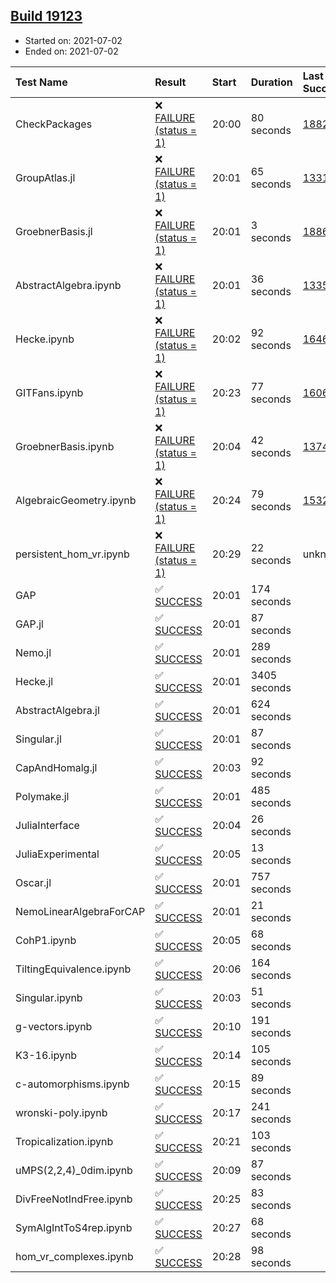 ## [Build 19123](https://oscarci.mathematik.uni-kl.de/job/oscar/19123/)

* Started on: 2021-07-02
* Ended on: 2021-07-02

| Test Name    | Result | Start | Duration | Last Success | First Failure |
|:-------------|:-------|:------|:---------|:-------------|:--------------|
| CheckPackages | ❌ [FAILURE (status = 1)](https://oscarci.mathematik.uni-kl.de/job/oscar/19123/artifact/logs/build-19123/CheckPackages.log) | 20:00 | 80 seconds | [18822](https://oscarci.mathematik.uni-kl.de/job/oscar/18822/) | [18823](https://oscarci.mathematik.uni-kl.de/job/oscar/18823/) |
| GroupAtlas.jl | ❌ [FAILURE (status = 1)](https://oscarci.mathematik.uni-kl.de/job/oscar/19123/artifact/logs/build-19123/GroupAtlas.jl.log) | 20:01 | 65 seconds | [13311](https://oscarci.mathematik.uni-kl.de/job/oscar/13311/) | [13312](https://oscarci.mathematik.uni-kl.de/job/oscar/13312/) |
| GroebnerBasis.jl | ❌ [FAILURE (status = 1)](https://oscarci.mathematik.uni-kl.de/job/oscar/19123/artifact/logs/build-19123/GroebnerBasis.jl.log) | 20:01 | 3 seconds | [18864](https://oscarci.mathematik.uni-kl.de/job/oscar/18864/) | [18865](https://oscarci.mathematik.uni-kl.de/job/oscar/18865/) |
| AbstractAlgebra.ipynb | ❌ [FAILURE (status = 1)](https://oscarci.mathematik.uni-kl.de/job/oscar/19123/artifact/logs/build-19123/AbstractAlgebra.ipynb.log) | 20:01 | 36 seconds | [13355](https://oscarci.mathematik.uni-kl.de/job/oscar/13355/) | [13356](https://oscarci.mathematik.uni-kl.de/job/oscar/13356/) |
| Hecke.ipynb | ❌ [FAILURE (status = 1)](https://oscarci.mathematik.uni-kl.de/job/oscar/19123/artifact/logs/build-19123/Hecke.ipynb.log) | 20:02 | 92 seconds | [16463](https://oscarci.mathematik.uni-kl.de/job/oscar/16463/) | [16464](https://oscarci.mathematik.uni-kl.de/job/oscar/16464/) |
| GITFans.ipynb | ❌ [FAILURE (status = 1)](https://oscarci.mathematik.uni-kl.de/job/oscar/19123/artifact/logs/build-19123/GITFans.ipynb.log) | 20:23 | 77 seconds | [16068](https://oscarci.mathematik.uni-kl.de/job/oscar/16068/) | [16069](https://oscarci.mathematik.uni-kl.de/job/oscar/16069/) |
| GroebnerBasis.ipynb | ❌ [FAILURE (status = 1)](https://oscarci.mathematik.uni-kl.de/job/oscar/19123/artifact/logs/build-19123/GroebnerBasis.ipynb.log) | 20:04 | 42 seconds | [13748](https://oscarci.mathematik.uni-kl.de/job/oscar/13748/) | [13749](https://oscarci.mathematik.uni-kl.de/job/oscar/13749/) |
| AlgebraicGeometry.ipynb | ❌ [FAILURE (status = 1)](https://oscarci.mathematik.uni-kl.de/job/oscar/19123/artifact/logs/build-19123/AlgebraicGeometry.ipynb.log) | 20:24 | 79 seconds | [15322](https://oscarci.mathematik.uni-kl.de/job/oscar/15322/) | [15323](https://oscarci.mathematik.uni-kl.de/job/oscar/15323/) |
| persistent_hom_vr.ipynb | ❌ [FAILURE (status = 1)](https://oscarci.mathematik.uni-kl.de/job/oscar/19123/artifact/logs/build-19123/persistent_hom_vr.ipynb.log) | 20:29 | 22 seconds | unknown | unknown |
| GAP | ✅ [SUCCESS](https://oscarci.mathematik.uni-kl.de/job/oscar/19123/artifact/logs/build-19123/GAP.log) | 20:01 | 174 seconds |  |  |
| GAP.jl | ✅ [SUCCESS](https://oscarci.mathematik.uni-kl.de/job/oscar/19123/artifact/logs/build-19123/GAP.jl.log) | 20:01 | 87 seconds |  |  |
| Nemo.jl | ✅ [SUCCESS](https://oscarci.mathematik.uni-kl.de/job/oscar/19123/artifact/logs/build-19123/Nemo.jl.log) | 20:01 | 289 seconds |  |  |
| Hecke.jl | ✅ [SUCCESS](https://oscarci.mathematik.uni-kl.de/job/oscar/19123/artifact/logs/build-19123/Hecke.jl.log) | 20:01 | 3405 seconds |  |  |
| AbstractAlgebra.jl | ✅ [SUCCESS](https://oscarci.mathematik.uni-kl.de/job/oscar/19123/artifact/logs/build-19123/AbstractAlgebra.jl.log) | 20:01 | 624 seconds |  |  |
| Singular.jl | ✅ [SUCCESS](https://oscarci.mathematik.uni-kl.de/job/oscar/19123/artifact/logs/build-19123/Singular.jl.log) | 20:01 | 87 seconds |  |  |
| CapAndHomalg.jl | ✅ [SUCCESS](https://oscarci.mathematik.uni-kl.de/job/oscar/19123/artifact/logs/build-19123/CapAndHomalg.jl.log) | 20:03 | 92 seconds |  |  |
| Polymake.jl | ✅ [SUCCESS](https://oscarci.mathematik.uni-kl.de/job/oscar/19123/artifact/logs/build-19123/Polymake.jl.log) | 20:01 | 485 seconds |  |  |
| JuliaInterface | ✅ [SUCCESS](https://oscarci.mathematik.uni-kl.de/job/oscar/19123/artifact/logs/build-19123/JuliaInterface.log) | 20:04 | 26 seconds |  |  |
| JuliaExperimental | ✅ [SUCCESS](https://oscarci.mathematik.uni-kl.de/job/oscar/19123/artifact/logs/build-19123/JuliaExperimental.log) | 20:05 | 13 seconds |  |  |
| Oscar.jl | ✅ [SUCCESS](https://oscarci.mathematik.uni-kl.de/job/oscar/19123/artifact/logs/build-19123/Oscar.jl.log) | 20:01 | 757 seconds |  |  |
| NemoLinearAlgebraForCAP | ✅ [SUCCESS](https://oscarci.mathematik.uni-kl.de/job/oscar/19123/artifact/logs/build-19123/NemoLinearAlgebraForCAP.log) | 20:01 | 21 seconds |  |  |
| CohP1.ipynb | ✅ [SUCCESS](https://oscarci.mathematik.uni-kl.de/job/oscar/19123/artifact/logs/build-19123/CohP1.ipynb.log) | 20:05 | 68 seconds |  |  |
| TiltingEquivalence.ipynb | ✅ [SUCCESS](https://oscarci.mathematik.uni-kl.de/job/oscar/19123/artifact/logs/build-19123/TiltingEquivalence.ipynb.log) | 20:06 | 164 seconds |  |  |
| Singular.ipynb | ✅ [SUCCESS](https://oscarci.mathematik.uni-kl.de/job/oscar/19123/artifact/logs/build-19123/Singular.ipynb.log) | 20:03 | 51 seconds |  |  |
| g-vectors.ipynb | ✅ [SUCCESS](https://oscarci.mathematik.uni-kl.de/job/oscar/19123/artifact/logs/build-19123/g-vectors.ipynb.log) | 20:10 | 191 seconds |  |  |
| K3-16.ipynb | ✅ [SUCCESS](https://oscarci.mathematik.uni-kl.de/job/oscar/19123/artifact/logs/build-19123/K3-16.ipynb.log) | 20:14 | 105 seconds |  |  |
| c-automorphisms.ipynb | ✅ [SUCCESS](https://oscarci.mathematik.uni-kl.de/job/oscar/19123/artifact/logs/build-19123/c-automorphisms.ipynb.log) | 20:15 | 89 seconds |  |  |
| wronski-poly.ipynb | ✅ [SUCCESS](https://oscarci.mathematik.uni-kl.de/job/oscar/19123/artifact/logs/build-19123/wronski-poly.ipynb.log) | 20:17 | 241 seconds |  |  |
| Tropicalization.ipynb | ✅ [SUCCESS](https://oscarci.mathematik.uni-kl.de/job/oscar/19123/artifact/logs/build-19123/Tropicalization.ipynb.log) | 20:21 | 103 seconds |  |  |
| uMPS(2,2,4)_0dim.ipynb | ✅ [SUCCESS](https://oscarci.mathematik.uni-kl.de/job/oscar/19123/artifact/logs/build-19123/uMPS-2-2-4-_0dim.ipynb.log) | 20:09 | 87 seconds |  |  |
| DivFreeNotIndFree.ipynb | ✅ [SUCCESS](https://oscarci.mathematik.uni-kl.de/job/oscar/19123/artifact/logs/build-19123/DivFreeNotIndFree.ipynb.log) | 20:25 | 83 seconds |  |  |
| SymAlgIntToS4rep.ipynb | ✅ [SUCCESS](https://oscarci.mathematik.uni-kl.de/job/oscar/19123/artifact/logs/build-19123/SymAlgIntToS4rep.ipynb.log) | 20:27 | 68 seconds |  |  |
| hom_vr_complexes.ipynb | ✅ [SUCCESS](https://oscarci.mathematik.uni-kl.de/job/oscar/19123/artifact/logs/build-19123/hom_vr_complexes.ipynb.log) | 20:28 | 98 seconds |  |  |
